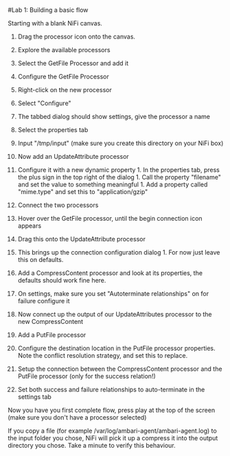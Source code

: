 #Lab 1: Building a basic flow

Starting with a blank NiFi canvas.

1. Drag the processor icon onto the canvas.
1. Explore the available processors
1. Select the GetFile Processor and add it
1. Configure the GetFile Processor
  1. Right-click on the new processor
  1. Select "Configure"
  1. The tabbed dialog should show settings, give the processor a name
  1. Select the properties tab
  1. Input "/tmp/input" (make sure you create this directory on your NiFi box)
1. Now add an UpdateAttribute processor
  1. Configure it with a new dynamic property
    1. In the properties tab, press the plus sign in the top right of the dialog
    1. Call the property "filename" and set the value to something meaningful
    1. Add a property called "mime.type" and set this to "application/gzip"
1. Connect the two processors
  1. Hover over the GetFile processor, until the begin connection icon appears
  1. Drag this onto the UpdateAttribute processor
  1. This brings up the connection configuration dialog
    1. For now just leave this on defaults.
1. Add a CompressContent processor and look at its properties, the defaults should work fine here.
1. On settings, make sure you set "Autoterminate relationships" on for failure
configure it
1. Now connect up the output of our UpdateAttributes processor to the new CompressContent
1. Add a PutFile processor
1. Configure the destination location in the PutFile processor properties. Note the conflict resolution strategy, and set this to replace.
1. Setup the connection between the CompressContent processor and the PutFile processor (only for the success relation!)

1. Set both success and failure relationships to auto-terminate in the settings tab

Now you have you first complete flow, press play at the top of the screen (make sure you don't have a processor selected)

If you copy a file (for example /var/log/ambari-agent/ambari-agent.log) to the input folder you chose, NiFi will pick it up a compress it into the output directory you chose. Take a minute to verify this behaviour.
